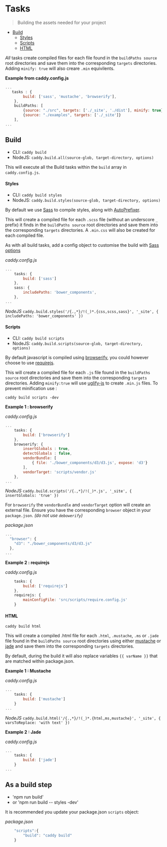 # Tasks
> Building the assets needed for your project

 * [Build](#build)
    * [Styles](#styles)
    * [Scripts](#scripts)
    * [HTML](#html)

*All* tasks create compiled files for each file found in the `buildPaths source` root directories and save them into the corresponding `targets` directories. Adding `minify: true` will also creare `.min` equivilents.

**Example from caddy.config.js**
```javascript
...
   tasks : {
        build: ['sass', 'mustache', 'browserify'],
    },
    buildPaths: [
        {source: "./src", targets: ['./_site', './dist'], minify: true},
        {source: "./examples", targets: ['./_site']}
    ],
...
```

## Build

 * CLI: `caddy build`
 * NodeJS: `caddy.build.all(source-glob, target-directory, options)`

This will execute all the Build tasks within the `build` array in `caddy.config.js`.

#### Styles

 * CLI: `caddy build styles`
 * NodeJS: `caddy.build.styles(source-glob, target-directory, options)`

By default we use [Sass](http://sass-lang.com/) to compile styles, along with [AutoPrefixer](https://www.npmjs.com/package/autoprefixer).

This will create a compiled file for each `.scss` file (without an underscore `_` prefix) it finds in the `buildPaths source` root directories and save them into the corresponding `targets` directories. A `.min.css` will also be created for each compiled file.

As with all build tasks, add a config object to customise the build with [Sass options](https://github.com/sass/node-sass#options)

*caddy.config.js*
```javascript
...
    tasks: {
        build: ['sass']
    },
    sass: {
        includePaths: 'bower_components',
    },
...
```

*NodeJS*
 `caddy.build.styles('/{.,*}/!(_)*.{css,scss,sass}', '_site', { includePaths: 'bower_components' })`

#### Scripts

 * CLI: `caddy build scripts`
 * NodeJS: `caddy.build.scripts(source-glob, target-directory, options)`

By default javascript is compiled using [browserify](https://www.npmjs.com/package/browserify), you could however choose to use [requirejs](http://requirejs.org/).

This will create a compiled file for each `.js` file found in the `buildPaths source` root directories and save them into the corresponding `targets` directories. Adding `minify:true` will use [uglify-js](https://www.npmjs.com/package/uglify-js) to create `.min.js` files.  To prevent minification use :

`caddy build scripts -dev`

**Example 1 : browserify** 

*caddy.config.js*

```javascript
...
    tasks: {
        build: ['browserify']
    },
    browserify: {
        insertGlobals : true,
        detectGlobals : false,
        vendorBundle: [
            { file: './bower_components/d3/d3.js', expose: 'd3'}
        ],
        vendorTarget: 'scripts/vendor.js'
    },
...
```

*NodeJS*
 `caddy.build.scripts('/{.,*}/!(_)*.js', '_site', { insertGlobals: 'true' })`
 
For `browserify` the `vendorBundle` and `vendorTarget` option will create an external file. Ensure you have the corresponding `browser` object in your `package.json`. *(do not use `debowerify`)* 

*package.json*
```javascript
...
  "browser": {
    "d3": "./bower_components/d3/d3.js"
  },
...
```

**Example 2 : requirejs**

*caddy.config.js*
```javascript
    tasks: {
        build: ['requirejs']
    },
    requirejs: {
        mainConfigFile: 'src/scripts/require.config.js'
    }
```

#### HTML

`caddy build html`

This will create a compiled .html file for each `.html`, `.mustache`, `.ms` or `.jade` file found in the `buildPaths source` root directories using either [mustache](https://github.com/janl/mustache.js) or [jade](http://jade-lang.com/) and save them into the corresponding `targets` directories.

By default, during the build it will also replace variables `{{ varName }}` that are matched within package.json.

**Example 1 : Mustache** 

*caddy.config.js*
```javascript
...
    tasks: {
        build: ['mustache']
    }
...
```
*NodeJS*
 `caddy.build.html('/{.,*}/!(_)*.{html,ms,mustache}', '_site', { varsToReplace: 'with text' })`

**Example 2 : Jade** 

*caddy.config.js*
```javascript
...
    tasks: {
        build: ['jade']
    }
...
```

## As a build step

 * 'npm run build'
 * or 'npm run build -- styles -dev'

It is recommended you update your package.json `scripts` object:

*package.json*
```javascript
    "scripts":{ 
        "build": "caddy build"
    }
```